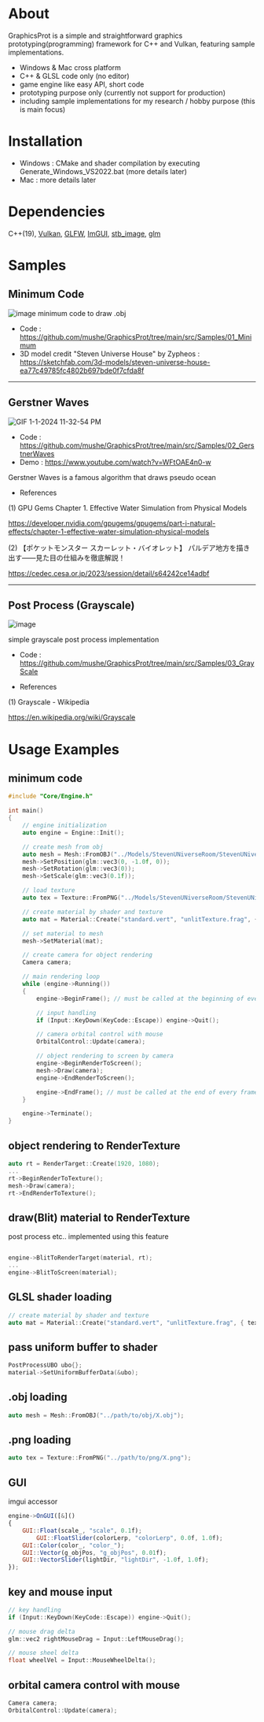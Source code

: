 # About

GraphicsProt is a simple and straightforward graphics prototyping(programming) framework for C++ and Vulkan, featuring sample implementations.

- Windows & Mac cross platform
- C++ & GLSL code only (no editor)
- game engine like easy API, short code
- prototyping purpose only (currently not support for production)
- including sample implementations for my research / hobby purpose (this is main focus)

# Installation

- Windows : CMake and shader compilation by executing Generate_Windows_VS2022.bat (more details later)
- Mac : more details later

# Dependencies

C++(19), [Vulkan](https://www.vulkan.org/), [GLFW](https://github.com/glfw/glfw), [ImGUI](https://github.com/ocornut/imgui), [stb_image](https://github.com/nothings/stb/blob/master/stb_image.h), [glm](https://github.com/g-truc/glm)

# Samples

## Minimum Code
![image](https://github.com/mushe/GraphicsProt/assets/26865534/af7f4c0c-8673-47ce-8c76-0b11312417b2)
minimum code to draw .obj
- Code : https://github.com/mushe/GraphicsProt/tree/main/src/Samples/01_Minimum
- 3D model credit
"Steven Universe House" by Zypheos : https://sketchfab.com/3d-models/steven-universe-house-ea77c49785fc4802b697bde0f7cfda8f

---

## Gerstner Waves

![GIF 1-1-2024 11-32-54 PM](https://github.com/mushe/GraphicsProt/assets/26865534/a2ceeaff-14d0-46bf-90ce-20f1a58a5a45)

- Code : https://github.com/mushe/GraphicsProt/tree/main/src/Samples/02_GerstnerWaves
- Demo : https://www.youtube.com/watch?v=WFtOAE4n0-w

Gerstner Waves is a famous algorithm that draws pseudo ocean

- References

(1) GPU Gems Chapter 1. Effective Water Simulation from Physical Models

https://developer.nvidia.com/gpugems/gpugems/part-i-natural-effects/chapter-1-effective-water-simulation-physical-models

(2) 【ポケットモンスター スカーレット・バイオレット】 パルデア地方を描き出す――見た目の仕組みを徹底解説！

https://cedec.cesa.or.jp/2023/session/detail/s64242ce14adbf

---

## Post Process (Grayscale)
![image](https://github.com/mushe/GraphicsProt/assets/26865534/56326ed8-e1cf-43c0-abee-7f4968bb7182)

simple grayscale post process implementation

- Code : https://github.com/mushe/GraphicsProt/tree/main/src/Samples/03_GrayScale

- References

(1) Grayscale - Wikipedia

https://en.wikipedia.org/wiki/Grayscale


# Usage Examples

## minimum code

```cpp
#include "Core/Engine.h"

int main()
{
    // engine initialization
    auto engine = Engine::Init();

    // create mesh from obj
    auto mesh = Mesh::FromOBJ("../Models/StevenUNiverseRoom/StevenUNiverseRoom.obj");
    mesh->SetPosition(glm::vec3(0, -1.0f, 0));
    mesh->SetRotation(glm::vec3(0));
    mesh->SetScale(glm::vec3(0.1f));

    // load texture
    auto tex = Texture::FromPNG("../Models/StevenUNiverseRoom/StevenUNiverseRoom.png");

    // create material by shader and texture
    auto mat = Material::Create("standard.vert", "unlitTexture.frag", { tex });

    // set material to mesh
    mesh->SetMaterial(mat);

    // create camera for object rendering
    Camera camera;

    // main rendering loop
    while (engine->Running())
    {
        engine->BeginFrame(); // must be called at the beginning of every frame

        // input handling
        if (Input::KeyDown(KeyCode::Escape)) engine->Quit();

        // camera orbital control with mouse
        OrbitalControl::Update(camera);

        // object rendering to screen by camera
        engine->BeginRenderToScreen();
        mesh->Draw(camera);
        engine->EndRenderToScreen();

        engine->EndFrame(); // must be called at the end of every frame
    }

    engine->Terminate();
}
```

## object rendering to RenderTexture

```cpp
auto rt = RenderTarget::Create(1920, 1080);
...
rt->BeginRenderToTexture();
mesh->Draw(camera);
rt->EndRenderToTexture();
```

## draw(Blit) material to RenderTexture

post process etc.. implemented using this feature

```cpp

engine->BlitToRenderTarget(material, rt);
...
engine->BlitToScreen(material);
```

## GLSL shader loading

```cpp
// create material by shader and texture
auto mat = Material::Create("standard.vert", "unlitTexture.frag", { tex });
```

## pass uniform buffer to shader

```cpp
PostProcessUBO ubo{};
material->SetUniformBufferData(&ubo);
```

## .obj loading

```cpp
auto mesh = Mesh::FromOBJ("../path/to/obj/X.obj");
```

## .png loading

```cpp
auto tex = Texture::FromPNG("../path/to/png/X.png");
```

## GUI

imgui accessor

```jsx
engine->OnGUI([&]()
{
    GUI::Float(scale_, "scale", 0.1f);
		GUI::FloatSlider(colorLerp, "colorLerp", 0.0f, 1.0f);
    GUI::Color(color_, "color_");
    GUI::Vector(g_objPos, "g_objPos", 0.01f);
    GUI::VectorSlider(lightDir, "lightDir", -1.0f, 1.0f);
});
```

## key and mouse input

```cpp
// key handling
if (Input::KeyDown(KeyCode::Escape)) engine->Quit();

// mouse drag delta
glm::vec2 rightMouseDrag = Input::LeftMouseDrag();

// mouse sheel delta
float wheelVel = Input::MouseWheelDelta();
```

## orbital camera control with mouse

```cpp
Camera camera;
OrbitalControl::Update(camera);
```

